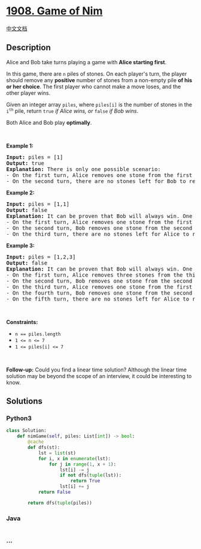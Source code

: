 # [1908. Game of Nim](https://leetcode.com/problems/game-of-nim)

[中文文档](/solution/1900-1999/1908.Game%20of%20Nim/README.md)

## Description

<p>Alice and Bob take turns playing a game with <strong>Alice starting first</strong>.</p>

<p>In this game, there are <code>n</code> piles of stones. On each player&#39;s turn, the player should remove any <strong>positive</strong> number of stones from a non-empty pile <strong>of his or her choice</strong>. The first player who cannot make a move loses, and the other player wins.</p>

<p>Given an integer array <code>piles</code>, where <code>piles[i]</code> is the number of stones in the <code>i<sup>th</sup></code> pile, return <code>true</code><em> if Alice wins, or </em><code>false</code><em> if Bob wins</em>.</p>

<p>Both Alice and Bob play <strong>optimally</strong>.</p>

<p>&nbsp;</p>
<p><strong class="example">Example 1:</strong></p>

<pre>
<strong>Input:</strong> piles = [1]
<strong>Output:</strong> true
<strong>Explanation:</strong> There is only one possible scenario:
- On the first turn, Alice removes one stone from the first pile. piles = [0].
- On the second turn, there are no stones left for Bob to remove. Alice wins.
</pre>

<p><strong class="example">Example 2:</strong></p>

<pre>
<strong>Input:</strong> piles = [1,1]
<strong>Output:</strong> false
<strong>Explanation:</strong> It can be proven that Bob will always win. One possible scenario is:
- On the first turn, Alice removes one stone from the first pile. piles = [0,1].
- On the second turn, Bob removes one stone from the second pile. piles = [0,0].
- On the third turn, there are no stones left for Alice to remove. Bob wins.
</pre>

<p><strong class="example">Example 3:</strong></p>

<pre>
<strong>Input:</strong> piles = [1,2,3]
<strong>Output:</strong> false
<strong>Explanation:</strong> It can be proven that Bob will always win. One possible scenario is:
- On the first turn, Alice removes three stones from the third pile. piles = [1,2,0].
- On the second turn, Bob removes one stone from the second pile. piles = [1,1,0].
- On the third turn, Alice removes one stone from the first pile. piles = [0,1,0].
- On the fourth turn, Bob removes one stone from the second pile. piles = [0,0,0].
- On the fifth turn, there are no stones left for Alice to remove. Bob wins.</pre>

<p>&nbsp;</p>
<p><strong>Constraints:</strong></p>

<ul>
	<li><code>n == piles.length</code></li>
	<li><code>1 &lt;= n &lt;= 7</code></li>
	<li><code>1 &lt;= piles[i] &lt;= 7</code></li>
</ul>

<p>&nbsp;</p>
<p><strong>Follow-up:</strong> Could you find a linear time solution? Although the linear time solution may be beyond the scope of an interview, it could be interesting to know.</p>

## Solutions

<!-- tabs:start -->

### **Python3**

```python
class Solution:
    def nimGame(self, piles: List[int]) -> bool:
        @cache
        def dfs(st):
            lst = list(st)
            for i, x in enumerate(lst):
                for j in range(1, x + 1):
                    lst[i] -= j
                    if not dfs(tuple(lst)):
                        return True
                    lst[i] += j
            return False

        return dfs(tuple(piles))
```

### **Java**

```java

```

### **...**

```

```

<!-- tabs:end -->
